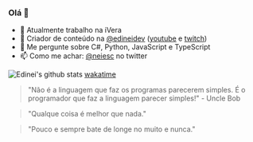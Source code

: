 ### Olá 👋
- 🔭 Atualmente trabalho na iVera
- 🔴 Criador de conteúdo na [@edineidev](https://github.com/edineidev) ([youtube](https://www.youtube.com/channel/UCkSe6llMT88LqEGrMROSUbA) e [twitch](http://twitch.tv/edineidev))
- 💬 Me pergunte sobre C#, Python, JavaScript e TypeScript
- 📫 Como me achar: [@neiesc](https://twitter.com/neiesc) no twitter

![Edinei's github stats](https://github-readme-stats.vercel.app/api?username=neiesc&show_icons=true&count_private=true&theme=dracula)
[wakatime](https://wakatime.com/badge/user/186625d3-8a4b-47db-a778-b214e5d9be35.svg)

> "Não é a linguagem que faz os programas parecerem simples. É o programador que faz a linguagem parecer simples!" - Uncle Bob

> "Qualque coisa é melhor que nada."

> "Pouco e sempre bate de longe no muito e nunca."

<!--
### Hi there! ✌

**neiesc/neiesc** is a ✨ _special_ ✨ repository because its `README.md` (this file) appears on your GitHub profile.

Here are some ideas to get you started:

- 🔭 I’m currently working on ...
- 🌱 I’m currently learning ...
- 👯 I’m looking to collaborate on ...
- 🤔 I’m looking for help with ...
- 💬 Ask me about ...
- 📫 How to reach me: ...
- 😄 Pronouns: ...
- ⚡ Fun fact: ...
-->
